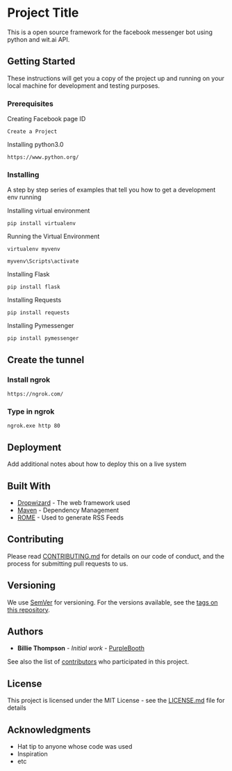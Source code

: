 # Project Title

This is a open source framework for the facebook messenger bot using python and wit.ai API.
## Getting Started

These instructions will get you a copy of the project up and running on your local machine for development and testing purposes.
### Prerequisites

Creating Facebook page ID

```
Create a Project
```
Installing python3.0

```
https://www.python.org/
```


### Installing

A step by step series of examples that tell you how to get a development env running

Installing virtual environment

```
pip install virtualenv
```
Running the Virtual Environment

```
virtualenv myvenv
```
```
myvenv\Scripts\activate
```

Installing Flask

```
pip install flask
```

Installing Requests

```
pip install requests
```

Installing Pymessenger

```
pip install pymessenger
```

## Create the tunnel

### Install ngrok

```
https://ngrok.com/
```

### Type in ngrok

```
ngrok.exe http 80
```

## Deployment

Add additional notes about how to deploy this on a live system

## Built With

* [Dropwizard](http://www.dropwizard.io/1.0.2/docs/) - The web framework used
* [Maven](https://maven.apache.org/) - Dependency Management
* [ROME](https://rometools.github.io/rome/) - Used to generate RSS Feeds

## Contributing

Please read [CONTRIBUTING.md](https://gist.github.com/PurpleBooth/b24679402957c63ec426) for details on our code of conduct, and the process for submitting pull requests to us.

## Versioning

We use [SemVer](http://semver.org/) for versioning. For the versions available, see the [tags on this repository](https://github.com/your/project/tags). 

## Authors

* **Billie Thompson** - *Initial work* - [PurpleBooth](https://github.com/PurpleBooth)

See also the list of [contributors](https://github.com/your/project/contributors) who participated in this project.

## License

This project is licensed under the MIT License - see the [LICENSE.md](LICENSE.md) file for details

## Acknowledgments

* Hat tip to anyone whose code was used
* Inspiration
* etc
